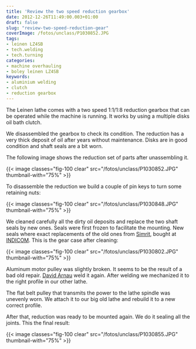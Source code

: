 ```yaml
---
title: 'Review the two speed reduction gearbox'
date: 2012-12-26T11:49:00.003+01:00
draft: false
slug: "review-two-speed-reduction-gear"
coverImage: /fotos/unclass/P1030852.JPG
tags:
- leinen LZ4SB
- tech.welding
- tech.turning
categories:
- machine overhauling
- boley leinen LZ4SB
keywords:
- aluminium welding
- clutch
- reduction gearbox
---
```



The Leinen lathe comes with a two speed 1:1/1:8 reduction gearbox that
can be operated while the machine is running. It works by using a
multiple disks oil bath clutch.

We disassembled the gearbox to check its condition. The reduction has
a very thick deposit of oil after years without maintenance. Disks are
in good condition and shaft seals are a bit worn.

The following image shows the reduction set of parts after
unassembling it.

{{< image classes="fig-100 clear" src="/fotos/unclass/P1030852.JPG"
thumbnail-with="75%" >}}

To disassemble the reduction we build a couple of pin keys to turn
some retaining nuts:

{{< image classes="fig-100 clear"  src="/fotos/unclass/P1030848.JPG" thumbnail-with="75%" >}}

We cleaned carefully all the dirty oil deposits and replace the two
shaft seals by new ones. Seals were first frozen to facilitate the
mounting. New seals where exact replacements of the old ones from
[Simrit](http://www.simritna.com/), bought at
[INDICOM](http://www.indicom.es/). This is the gear case after
cleaning:

{{< image classes="fig-100 clear"  src="/fotos/unclass/P1030802.JPG" thumbnail-with="75%" >}}

Aluminum motor pulley was slightly broken. It seems to be the result
of a bad old repair. [David
Arnau](http://www.solucionesdesoldadura.es/) weld it again. After
welding we mechanized it to the right profile in our other lathe.

The flat belt pulley that transmits the power to the lathe spindle was
unevenly worn. We attach it to our big old lathe and rebuild it to a
new correct profile.

After that, reduction was ready to be mounted again. We do it sealing
all the joints. This the final result:

{{< image classes="fig-100 clear"  src="/fotos/unclass/P1030855.JPG" thumbnail-with="75%" >}}
